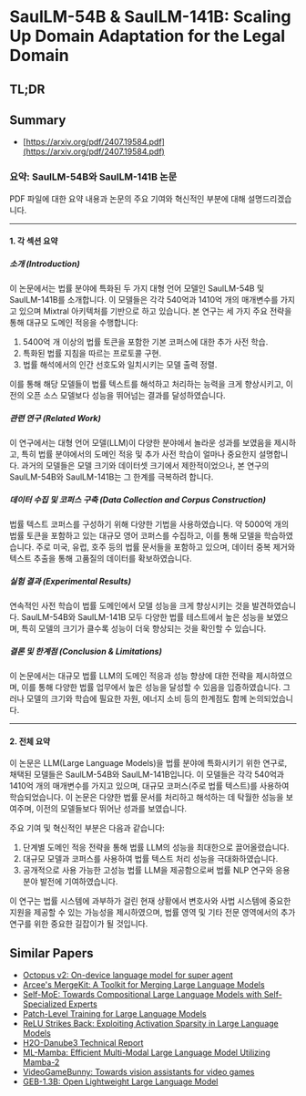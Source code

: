 # SaulLM-54B & SaulLM-141B: Scaling Up Domain Adaptation for the Legal Domain
## TL;DR
## Summary
- [https://arxiv.org/pdf/2407.19584.pdf](https://arxiv.org/pdf/2407.19584.pdf)

### 요약: SaulLM-54B와 SaulLM-141B 논문
PDF 파일에 대한 요약 내용과 논문의 주요 기여와 혁신적인 부분에 대해 설명드리겠습니다.

---

#### 1. 각 섹션 요약

##### 소개 (Introduction)
이 논문에서는 법률 분야에 특화된 두 가지 대형 언어 모델인 SaulLM-54B 및 SaulLM-141B를 소개합니다. 이 모델들은 각각 540억과 1410억 개의 매개변수를 가지고 있으며 Mixtral 아키텍처를 기반으로 하고 있습니다. 본 연구는 세 가지 주요 전략을 통해 대규모 도메인 적응을 수행합니다:
1. 5400억 개 이상의 법률 토큰을 포함한 기본 코퍼스에 대한 추가 사전 학습.
2. 특화된 법률 지침을 따르는 프로토콜 구현.
3. 법률 해석에서의 인간 선호도와 일치시키는 모델 출력 정렬.

이를 통해 해당 모델들이 법률 텍스트를 해석하고 처리하는 능력을 크게 향상시키고, 이전의 오픈 소스 모델보다 성능을 뛰어넘는 결과를 달성하였습니다.

##### 관련 연구 (Related Work)
이 연구에서는 대형 언어 모델(LLM)이 다양한 분야에서 놀라운 성과를 보였음을 제시하고, 특히 법률 분야에서의 도메인 적응 및 추가 사전 학습이 얼마나 중요한지 설명합니다. 과거의 모델들은 모델 크기와 데이터셋 크기에서 제한적이었으나, 본 연구의 SaulLM-54B와 SaulLM-141B는 그 한계를 극복하려 합니다.

##### 데이터 수집 및 코퍼스 구축 (Data Collection and Corpus Construction)
법률 텍스트 코퍼스를 구성하기 위해 다양한 기법을 사용하였습니다. 약 5000억 개의 법률 토큰을 포함하고 있는 대규모 영어 코퍼스를 수집하고, 이를 통해 모델을 학습하였습니다. 주로 미국, 유럽, 호주 등의 법률 문서들을 포함하고 있으며, 데이터 중복 제거와 텍스트 추출을 통해 고품질의 데이터를 확보하였습니다.

##### 실험 결과 (Experimental Results)
연속적인 사전 학습이 법률 도메인에서 모델 성능을 크게 향상시키는 것을 발견하였습니다. SaulLM-54B와 SaulLM-141B 모두 다양한 법률 테스트에서 높은 성능을 보였으며, 특히 모델의 크기가 클수록 성능이 더욱 향상되는 것을 확인할 수 있습니다.

##### 결론 및 한계점 (Conclusion & Limitations)
이 논문에서는 대규모 법률 LLM의 도메인 적응과 성능 향상에 대한 전략을 제시하였으며, 이를 통해 다양한 법률 업무에서 높은 성능을 달성할 수 있음을 입증하였습니다. 그러나 모델의 크기와 학습에 필요한 자원, 에너지 소비 등의 한계점도 함께 논의되었습니다.

---

#### 2. 전체 요약

이 논문은 LLM(Large Language Models)을 법률 분야에 특화시키기 위한 연구로, 채택된 모델들은 SaulLM-54B와 SaulLM-141B입니다. 이 모델들은 각각 540억과 1410억 개의 매개변수를 가지고 있으며, 대규모 코퍼스(주로 법률 텍스트)를 사용하여 학습되었습니다. 이 논문은 다양한 법률 문서를 처리하고 해석하는 데 탁월한 성능을 보여주며, 이전의 모델들보다 뛰어난 성과를 보였습니다.

주요 기여 및 혁신적인 부분은 다음과 같습니다:
1. 단계별 도메인 적응 전략을 통해 법률 LLM의 성능을 최대한으로 끌어올렸습니다.
2. 대규모 모델과 코퍼스를 사용하여 법률 텍스트 처리 성능을 극대화하였습니다.
3. 공개적으로 사용 가능한 고성능 법률 LLM을 제공함으로써 법률 NLP 연구와 응용 분야 발전에 기여하였습니다.

이 연구는 법률 시스템에 과부하가 걸린 현재 상황에서 변호사와 사법 시스템에 중요한 지원을 제공할 수 있는 가능성을 제시하였으며, 법률 영역 및 기타 전문 영역에서의 추가 연구를 위한 중요한 길잡이가 될 것입니다.

## Similar Papers
- [Octopus v2: On-device language model for super agent](2404.01744.md)
- [Arcee's MergeKit: A Toolkit for Merging Large Language Models](2403.13257.md)
- [Self-MoE: Towards Compositional Large Language Models with Self-Specialized Experts](2406.12034.md)
- [Patch-Level Training for Large Language Models](2407.12665.md)
- [ReLU Strikes Back: Exploiting Activation Sparsity in Large Language Models](2310.04564.md)
- [H2O-Danube3 Technical Report](2407.09276.md)
- [ML-Mamba: Efficient Multi-Modal Large Language Model Utilizing Mamba-2](2407.19832.md)
- [VideoGameBunny: Towards vision assistants for video games](2407.15295.md)
- [GEB-1.3B: Open Lightweight Large Language Model](2406.09900.md)
